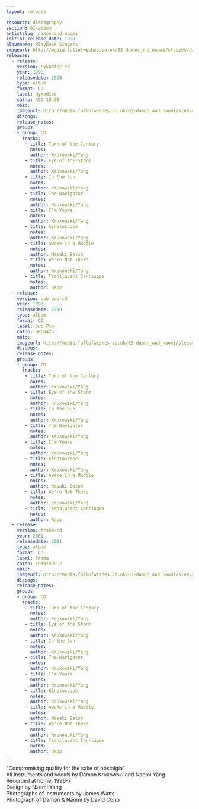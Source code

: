 ```yaml
---
layout: release

resource: discography
section: 01-album
artistslug: damon-and-naomi
initial_release_date: 1998
albumname: Playback Singers
imageurl: http://media.fullofwishes.co.uk/03-damon_and_naomi/sleeves/dan_playback.jpg
releases:
  - release: 
    version: rykodisc-cd
    year: 1998
    releasedate: 1998
    type: album
    format: CD
    label: Rykodisc
    catno: RCD 10438
    mbid: 
    imageurl: http://media.fullofwishes.co.uk/03-damon_and_naomi/sleeves/dan_playback.jpg
    discogs: 
    release_notes:
    groups:
    - group: CD
      tracks:
       - title: Turn of the Century
         notes: 
         author: Krukowski/Yang
       - title: Eye of the Storm
         notes: 
         author: Krukowski/Yang
       - title: In the Sun
         notes: 
         author: Krukowski/Yang
       - title: The Navigator
         notes: 
         author: Krukowski/Yang
       - title: I'm Yours
         notes: 
         author: Krukowski/Yang
       - title: Kinetoscope
         notes: 
         author: Krukowski/Yang
       - title: Awake in a Muddle
         notes: 
         author: Masaki Batoh
       - title: We're Not There
         notes: 
         author: Krukowski/Yang
       - title: Translucent Carriages
         notes: 
         author: Rapp
  - release: 
    version: sub-pop-cd
    year: 1998
    releasedate: 1998
    type: album
    format: CD
    label: Sub Pop
    catno: SPCD425
    mbid: 
    imageurl: http://media.fullofwishes.co.uk/03-damon_and_naomi/sleeves/dan_playback.jpg
    discogs: 
    release_notes:
    groups:
    - group: CD
      tracks:
       - title: Turn of the Century
         notes: 
         author: Krukowski/Yang
       - title: Eye of the Storm
         notes: 
         author: Krukowski/Yang
       - title: In the Sun
         notes: 
         author: Krukowski/Yang
       - title: The Navigator
         notes: 
         author: Krukowski/Yang
       - title: I'm Yours
         notes: 
         author: Krukowski/Yang
       - title: Kinetoscope
         notes: 
         author: Krukowski/Yang
       - title: Awake in a Muddle
         notes: 
         author: Masaki Batoh
       - title: We're Not There
         notes: 
         author: Krukowski/Yang
       - title: Translucent Carriages
         notes: 
         author: Rapp
  - release: 
    version: trama-cd
    year: 2001
    releasedate: 2001
    type: album
    format: CD
    label: Trama
    catno: T900/399-2
    mbid: 
    imageurl: http://media.fullofwishes.co.uk/03-damon_and_naomi/sleeves/dan_playback.jpg
    discogs: 
    release_notes:
    groups:
    - group: CD
      tracks:
       - title: Turn of the Century
         notes: 
         author: Krukowski/Yang
       - title: Eye of the Storm
         notes: 
         author: Krukowski/Yang
       - title: In the Sun
         notes: 
         author: Krukowski/Yang
       - title: The Navigator
         notes: 
         author: Krukowski/Yang
       - title: I'm Yours
         notes: 
         author: Krukowski/Yang
       - title: Kinetoscope
         notes: 
         author: Krukowski/Yang
       - title: Awake in a Muddle
         notes: 
         author: Masaki Batoh
       - title: We're Not There
         notes: 
         author: Krukowski/Yang
       - title: Translucent Carriages
         notes: 
         author: Rapp
---
```

"Compromising quality for the sake of nostalgia"  
All instruments and vocals by Damon Krukowski and Naomi Yang  
Recorded at home, 1996-7  
Design by Naomi Yang  
Photographs of instruments by James Watts  
Photograph of Damon & Naomi by David Corio  
